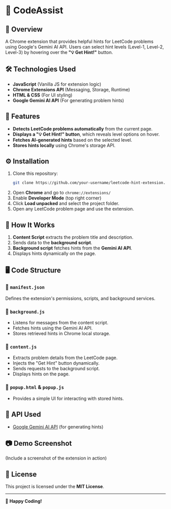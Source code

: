 # 🚀 CodeAssist

## 📌 Overview
A Chrome extension that provides helpful hints for LeetCode problems using Google's Gemini AI API. Users can select hint levels (Level-1, Level-2, Level-3) by hovering over the **"💡 Get Hint!"** button.

## 🛠️ Technologies Used
- **JavaScript** (Vanilla JS for extension logic)
- **Chrome Extensions API** (Messaging, Storage, Runtime)
- **HTML & CSS** (For UI styling)
- **Google Gemini AI API** (For generating problem hints)

## 📜 Features
- **Detects LeetCode problems automatically** from the current page.
- **Displays a "💡 Get Hint!" button**, which reveals level options on hover.
- **Fetches AI-generated hints** based on the selected level.
- **Stores hints locally** using Chrome's storage API.

## ⚙️ Installation
1. Clone this repository:
   ```sh
   git clone https://github.com/your-username/leetcode-hint-extension.git
   ```
2. Open **Chrome** and go to `chrome://extensions/`
3. Enable **Developer Mode** (top right corner)
4. Click **Load unpacked** and select the project folder.
5. Open any LeetCode problem page and use the extension.

## 🔄 How It Works
1. **Content Script** extracts the problem title and description.
2. Sends data to the **background script**.
3. **Background script** fetches hints from the **Gemini AI API**.
4. Displays hints dynamically on the page.

## 🖥️ Code Structure
### 📂 `manifest.json`
Defines the extension's permissions, scripts, and background services.

### 📂 `background.js`
- Listens for messages from the content script.
- Fetches hints using the Gemini AI API.
- Stores retrieved hints in Chrome local storage.

### 📂 `content.js`
- Extracts problem details from the LeetCode page.
- Injects the "Get Hint" button dynamically.
- Sends requests to the background script.
- Displays hints on the page.

### 📂 `popup.html` & `popup.js`
- Provides a simple UI for interacting with stored hints.

## 🔑 API Used
- [Google Gemini AI API](https://ai.google.dev/) (for generating hints)

## 📷 Demo Screenshot
(Include a screenshot of the extension in action)

## 📜 License
This project is licensed under the **MIT License**.

---

🚀 **Happy Coding!**

